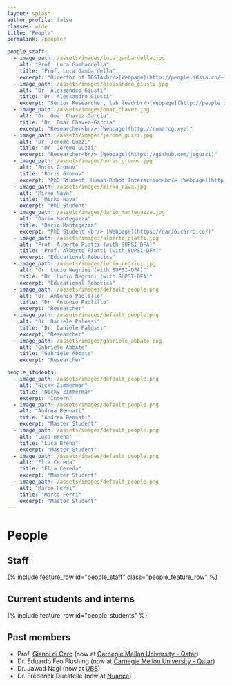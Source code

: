 ```yaml
---
layout: splash
author_profile: false
classes: wide
title: "People"
permalink: /people/

people_staff:
  - image_path: /assets/images/luca_gambardella.jpg
    alt: "Prof. Luca Gambardella"
    title: "Prof. Luca Gambardella"
    excerpt: "Director of IDSIA<br/>[Webpage](http://people.idsia.ch/~luca)"
  - image_path: /assets/images/alessandro_giusti.jpg
    alt: "Dr. Alessandro Giusti"
    title: "Dr. Alessandro Giusti"
    excerpt: "Senior Researcher, lab lead<br/>[Webpage](http://people.idsia.ch/~giusti)"
  - image_path: /assets/images/omar_chavez.jpg
    alt: "Dr. Omar Chavez-Garcia"
    title: "Dr. Omar Chavez-Garcia"
    excerpt: "Researcher<br/> [Webpage](http://romarcg.xyz)"
  - image_path: /assets/images/jerome_guzzi.jpg
    alt: "Dr. Jerome Guzzi"
    title: "Dr. Jerome Guzzi"
    excerpt: "Researcher<br/> [Webpage](https://github.com/jeguzzi)"
  - image_path: /assets/images/boris_gromov.jpg
    alt: "Boris Gromov"
    title: "Boris Gromov"
    excerpt: "PhD Student, Human-Robot Interaction<br/> [Webpage](http://people.idsia.ch/~gromov)"
  - image_path: /assets/images/mirko_nava.jpg
    alt: "Mirko Nava"
    title: "Mirko Nava"
    excerpt: "PhD Student"
  - image_path: /assets/images/dario_mantegazza.jpg
    alt: "Dario Mantegazza"
    title: "Dario Mantegazza"
    excerpt: "PhD Student <br/> [Webpage](https://dario.carrd.co/)" 
  - image_path: /assets/images/alberto_piatti.jpg
    alt: "Prof. Alberto Piatti (with SUPSI-DFA)"
    title: "Prof. Alberto Piatti (with SUPSI-DFA)"
    excerpt: "Educational Robotics"
  - image_path: /assets/images/lucio_negrini.jpg
    alt: "Dr. Lucio Negrini (with SUPSI-DFA)"
    title: "Dr. Lucio Negrini (with SUPSI-DFA)"
    excerpt: "Educational Robotics"
  - image_path: /assets/images/default_people.png
    alt: "Dr. Antonio Paolillo"
    title: "Dr. Antonio Paolillo"
    excerpt: "Researcher"
  - image_path: /assets/images/default_people.png
    alt: "Dr. Daniele Palossi"
    title: "Dr. Daniele Palossi"
    excerpt: "Researcher"
  - image_path: /assets/images/gabriele_abbate.png
    alt: "Gabriele Abbate"
    title: "Gabriele Abbate"
    excerpt: "Researcher"

people_students:
  - image_path: /assets/images/default_people.png
    alt: "Nicky Zimmerman"
    title: "Nicky Zimmerman"
    excerpt: "Intern"
  - image_path: /assets/images/default_people.png
    alt: "Andrea Bennati"
    title: "Andrea Bennati"
    excerpt: "Master Student"
  - image_path: /assets/images/default_people.png
    alt: "Luca Brena"
    title: "Luca Brena"
    excerpt: "Master Student"
  - image_path: /assets/images/default_people.png
    alt: "Elia Cereda"
    title: "Elia Cereda"
    excerpt: "Master Student"
  - image_path: /assets/images/default_people.png
    alt: "Marco Ferri"
    title: "Marco Ferri"
    excerpt: "Master Student"
---
```


<style>
/* Styles for the people list. */
.feature__item{
    margin-bottom: 0.3em;
}
.feature__item .archive__item{
    width: 100%;
    overflow: auto;
}
.feature__item .archive__item .archive__item-teaser{
    float: left;
    width: 35%;
    padding: 0em;
    margin: 0em;
    margin-right: 0.3em;
}

.feature__item .archive__item .archive__item-body{
    float: left;
    padding: 0em;
    margin: 0em;
    width: 60%;
    overflow: auto;
}
.feature__item .archive__item .archive__item-body .archive__item-title{
    padding-top: 0em;
    font-size: 0.8em;
    margin-top: 0em;
}

.feature__item .archive__item .archive__item-body .archive__item-excerpt{
    display: block;
    overflow: auto;
    font-size: 0.75em;
}

.feature__item .archive__item .archive__item-body .archive__item-excerpt p a::before{
    content: none;
}

</style>

# People

## Staff

{% include feature_row id="people_staff" class="people_feature_row" %}

## Current students and interns

{% include feature_row id="people_students" %}

## Past members

 - Prof. [Gianni di Caro](http://www.giannidicaro.com/) (now at [Carnegie Mellon University - Qatar](https://www.qatar.cmu.edu/))
 - Dr. Eduardo Feo Flushing (now at [Carnegie Mellon University - Qatar](https://www.qatar.cmu.edu/))
 - Dr. Jawad Nagi (now at [UBS](https://www.ubs.com))
 - Dr. Frederick Ducatelle (now at [Nuance](https://www.nuance.com/index.html))
